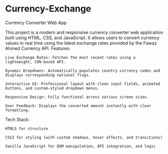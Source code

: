 # Currency-Exchange
Currency Converter Web App

This project is a modern and responsive currency converter web application built using HTML, CSS, and JavaScript. It allows users to convert currency values in real time using the latest exchange rates provided by the Fawaz Ahmed Currency API.
 Features:

    Live Exchange Rates: Fetches the most recent rates using a lightweight, CDN-based API.

    Dynamic Dropdowns: Automatically populates country currency codes and displays corresponding national flags.

    Interactive UI: Professional layout with clean input fields, animated buttons, and custom-styled dropdown menus.

    Responsive Design: Fully functional across various screen sizes.

    User Feedback: Displays the converted amount instantly with clear formatting.

 Tech Stack:

    HTML5 for structure

    CSS3 for styling (with custom shadows, hover effects, and transitions)

    Vanilla JavaScript for DOM manipulation, API integration, and logic
